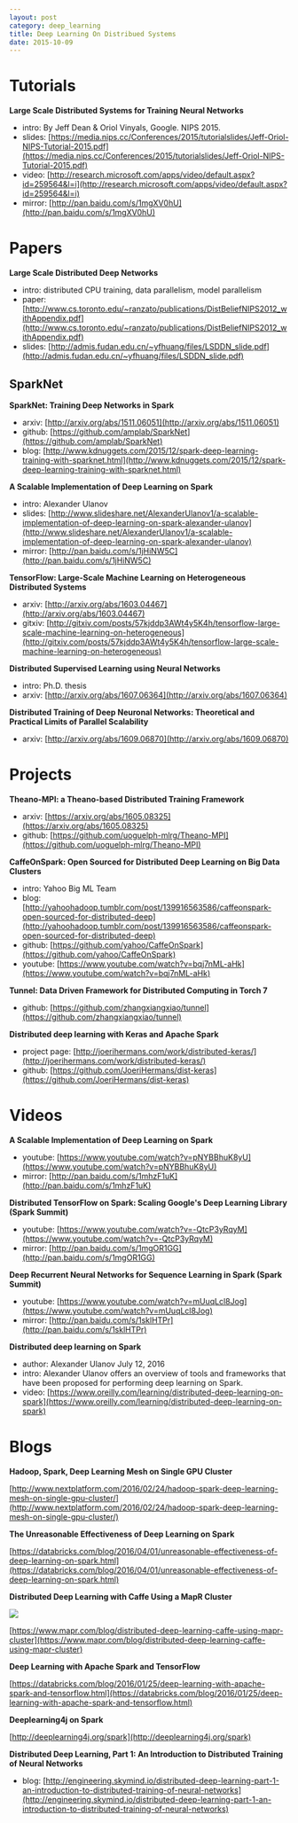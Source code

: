 ```yaml
---
layout: post
category: deep_learning
title: Deep Learning On Distribued Systems
date: 2015-10-09
---
```


# Tutorials

**Large Scale Distributed Systems for Training Neural Networks**

- intro: By Jeff Dean & Oriol Vinyals, Google. NIPS 2015.
- slides: [https://media.nips.cc/Conferences/2015/tutorialslides/Jeff-Oriol-NIPS-Tutorial-2015.pdf](https://media.nips.cc/Conferences/2015/tutorialslides/Jeff-Oriol-NIPS-Tutorial-2015.pdf)
- video: [http://research.microsoft.com/apps/video/default.aspx?id=259564&l=i](http://research.microsoft.com/apps/video/default.aspx?id=259564&l=i)
- mirror: [http://pan.baidu.com/s/1mgXV0hU](http://pan.baidu.com/s/1mgXV0hU)

# Papers

**Large Scale Distributed Deep Networks**

- intro: distributed CPU training, data parallelism, model parallelism
- paper: [http://www.cs.toronto.edu/~ranzato/publications/DistBeliefNIPS2012_withAppendix.pdf](http://www.cs.toronto.edu/~ranzato/publications/DistBeliefNIPS2012_withAppendix.pdf)
- slides: [http://admis.fudan.edu.cn/~yfhuang/files/LSDDN_slide.pdf](http://admis.fudan.edu.cn/~yfhuang/files/LSDDN_slide.pdf)

## SparkNet

**SparkNet: Training Deep Networks in Spark**

- arxiv: [http://arxiv.org/abs/1511.06051](http://arxiv.org/abs/1511.06051)
- github: [https://github.com/amplab/SparkNet](https://github.com/amplab/SparkNet)
- blog: [http://www.kdnuggets.com/2015/12/spark-deep-learning-training-with-sparknet.html](http://www.kdnuggets.com/2015/12/spark-deep-learning-training-with-sparknet.html)

**A Scalable Implementation of Deep Learning on Spark**

- intro: Alexander Ulanov
- slides: [http://www.slideshare.net/AlexanderUlanov1/a-scalable-implementation-of-deep-learning-on-spark-alexander-ulanov](http://www.slideshare.net/AlexanderUlanov1/a-scalable-implementation-of-deep-learning-on-spark-alexander-ulanov)
- mirror: [http://pan.baidu.com/s/1jHiNW5C](http://pan.baidu.com/s/1jHiNW5C)

**TensorFlow: Large-Scale Machine Learning on Heterogeneous Distributed Systems**

- arxiv: [http://arxiv.org/abs/1603.04467](http://arxiv.org/abs/1603.04467)
- gitxiv: [http://gitxiv.com/posts/57kjddp3AWt4y5K4h/tensorflow-large-scale-machine-learning-on-heterogeneous](http://gitxiv.com/posts/57kjddp3AWt4y5K4h/tensorflow-large-scale-machine-learning-on-heterogeneous)

**Distributed Supervised Learning using Neural Networks**

- intro: Ph.D. thesis
- arxiv: [http://arxiv.org/abs/1607.06364](http://arxiv.org/abs/1607.06364)

**Distributed Training of Deep Neuronal Networks: Theoretical and Practical Limits of Parallel Scalability**

- arxiv: [http://arxiv.org/abs/1609.06870](http://arxiv.org/abs/1609.06870)

# Projects

**Theano-MPI: a Theano-based Distributed Training Framework**

- arxiv: [https://arxiv.org/abs/1605.08325](https://arxiv.org/abs/1605.08325)
- github: [https://github.com/uoguelph-mlrg/Theano-MPI](https://github.com/uoguelph-mlrg/Theano-MPI)

**CaffeOnSpark: Open Sourced for Distributed Deep Learning on Big Data Clusters**

- intro: Yahoo Big ML Team
- blog: [http://yahoohadoop.tumblr.com/post/139916563586/caffeonspark-open-sourced-for-distributed-deep](http://yahoohadoop.tumblr.com/post/139916563586/caffeonspark-open-sourced-for-distributed-deep)
- github: [https://github.com/yahoo/CaffeOnSpark](https://github.com/yahoo/CaffeOnSpark)
- youtube: [https://www.youtube.com/watch?v=bqj7nML-aHk](https://www.youtube.com/watch?v=bqj7nML-aHk)

**Tunnel: Data Driven Framework for Distributed Computing in Torch 7**

- github: [https://github.com/zhangxiangxiao/tunnel](https://github.com/zhangxiangxiao/tunnel)

**Distributed deep learning with Keras and Apache Spark**

- project page: [http://joerihermans.com/work/distributed-keras/](http://joerihermans.com/work/distributed-keras/)
- github: [https://github.com/JoeriHermans/dist-keras](https://github.com/JoeriHermans/dist-keras)

# Videos

**A Scalable Implementation of Deep Learning on Spark**

- youtube: [https://www.youtube.com/watch?v=pNYBBhuK8yU](https://www.youtube.com/watch?v=pNYBBhuK8yU)
- mirror: [http://pan.baidu.com/s/1mhzF1uK](http://pan.baidu.com/s/1mhzF1uK)

**Distributed TensorFlow on Spark: Scaling Google's Deep Learning Library (Spark Summit)**

- youtube: [https://www.youtube.com/watch?v=-QtcP3yRqyM](https://www.youtube.com/watch?v=-QtcP3yRqyM)
- mirror: [http://pan.baidu.com/s/1mgOR1GG](http://pan.baidu.com/s/1mgOR1GG)

**Deep Recurrent Neural Networks for Sequence Learning in Spark (Spark Summit)**

- youtube: [https://www.youtube.com/watch?v=mUuqLcl8Jog](https://www.youtube.com/watch?v=mUuqLcl8Jog)
- mirror: [http://pan.baidu.com/s/1sklHTPr](http://pan.baidu.com/s/1sklHTPr)

**Distributed deep learning on Spark**

- author: Alexander Ulanov July 12, 2016
- intro: Alexander Ulanov offers an overview of tools and frameworks that have been proposed for performing deep learning on Spark.
- video: [https://www.oreilly.com/learning/distributed-deep-learning-on-spark](https://www.oreilly.com/learning/distributed-deep-learning-on-spark)

# Blogs

**Hadoop, Spark, Deep Learning Mesh on Single GPU Cluster**

[http://www.nextplatform.com/2016/02/24/hadoop-spark-deep-learning-mesh-on-single-gpu-cluster/](http://www.nextplatform.com/2016/02/24/hadoop-spark-deep-learning-mesh-on-single-gpu-cluster/)

**The Unreasonable Effectiveness of Deep Learning on Spark**

[https://databricks.com/blog/2016/04/01/unreasonable-effectiveness-of-deep-learning-on-spark.html](https://databricks.com/blog/2016/04/01/unreasonable-effectiveness-of-deep-learning-on-spark.html)

**Distributed Deep Learning with Caffe Using a MapR Cluster**

![](https://www.mapr.com/sites/default/files/spark-driver.jpg)

[https://www.mapr.com/blog/distributed-deep-learning-caffe-using-mapr-cluster](https://www.mapr.com/blog/distributed-deep-learning-caffe-using-mapr-cluster)

**Deep Learning with Apache Spark and TensorFlow**

[https://databricks.com/blog/2016/01/25/deep-learning-with-apache-spark-and-tensorflow.html](https://databricks.com/blog/2016/01/25/deep-learning-with-apache-spark-and-tensorflow.html)

**Deeplearning4j on Spark**

[http://deeplearning4j.org/spark](http://deeplearning4j.org/spark)

**Distributed Deep Learning, Part 1: An Introduction to Distributed Training of Neural Networks**

- blog: [http://engineering.skymind.io/distributed-deep-learning-part-1-an-introduction-to-distributed-training-of-neural-networks](http://engineering.skymind.io/distributed-deep-learning-part-1-an-introduction-to-distributed-training-of-neural-networks)